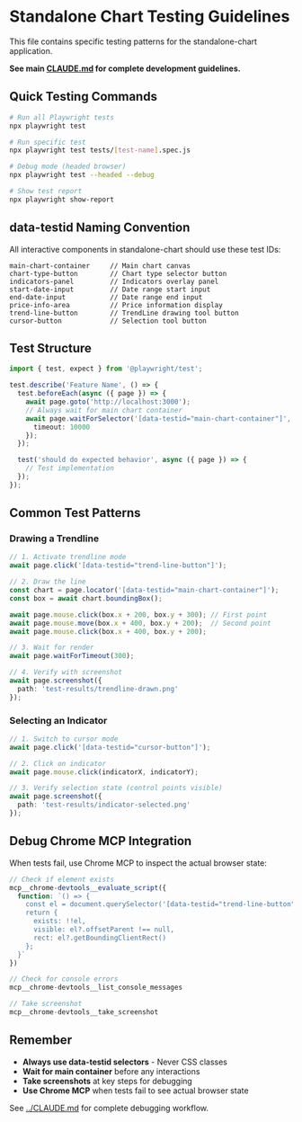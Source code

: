 # Standalone Chart Testing Guidelines

This file contains specific testing patterns for the standalone-chart application.

**See main [CLAUDE.md](../CLAUDE.md) for complete development guidelines.**

## Quick Testing Commands

```bash
# Run all Playwright tests
npx playwright test

# Run specific test
npx playwright test tests/[test-name].spec.js

# Debug mode (headed browser)
npx playwright test --headed --debug

# Show test report
npx playwright show-report
```

## data-testid Naming Convention

All interactive components in standalone-chart should use these test IDs:

```
main-chart-container     // Main chart canvas
chart-type-button        // Chart type selector button
indicators-panel         // Indicators overlay panel
start-date-input         // Date range start input
end-date-input           // Date range end input
price-info-area          // Price information display
trend-line-button        // TrendLine drawing tool button
cursor-button            // Selection tool button
```

## Test Structure

```typescript
import { test, expect } from '@playwright/test';

test.describe('Feature Name', () => {
  test.beforeEach(async ({ page }) => {
    await page.goto('http://localhost:3000');
    // Always wait for main chart container
    await page.waitForSelector('[data-testid="main-chart-container"]', {
      timeout: 10000
    });
  });

  test('should do expected behavior', async ({ page }) => {
    // Test implementation
  });
});
```

## Common Test Patterns

### Drawing a Trendline
```typescript
// 1. Activate trendline mode
await page.click('[data-testid="trend-line-button"]');

// 2. Draw the line
const chart = page.locator('[data-testid="main-chart-container"]');
const box = await chart.boundingBox();

await page.mouse.click(box.x + 200, box.y + 300); // First point
await page.mouse.move(box.x + 400, box.y + 200);  // Second point
await page.mouse.click(box.x + 400, box.y + 200);

// 3. Wait for render
await page.waitForTimeout(300);

// 4. Verify with screenshot
await page.screenshot({
  path: 'test-results/trendline-drawn.png'
});
```

### Selecting an Indicator
```typescript
// 1. Switch to cursor mode
await page.click('[data-testid="cursor-button"]');

// 2. Click on indicator
await page.mouse.click(indicatorX, indicatorY);

// 3. Verify selection state (control points visible)
await page.screenshot({
  path: 'test-results/indicator-selected.png'
});
```

## Debug Chrome MCP Integration

When tests fail, use Chrome MCP to inspect the actual browser state:

```javascript
// Check if element exists
mcp__chrome-devtools__evaluate_script({
  function: `() => {
    const el = document.querySelector('[data-testid="trend-line-button"]');
    return {
      exists: !!el,
      visible: el?.offsetParent !== null,
      rect: el?.getBoundingClientRect()
    };
  }`
})

// Check for console errors
mcp__chrome-devtools__list_console_messages

// Take screenshot
mcp__chrome-devtools__take_screenshot
```

## Remember

- **Always use data-testid selectors** - Never CSS classes
- **Wait for main container** before any interactions
- **Take screenshots** at key steps for debugging
- **Use Chrome MCP** when tests fail to see actual browser state

See [../CLAUDE.md](../CLAUDE.md) for complete debugging workflow.
